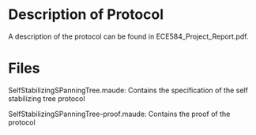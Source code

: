 # Description of Protocol
A description of the protocol can be found in ECE584_Project_Report.pdf.

# Files
SelfStabilizingSPanningTree.maude: Contains the specification of the self stabilizing tree protocol

SelfStabilizingSPanningTree-proof.maude: Contains the proof of the protocol